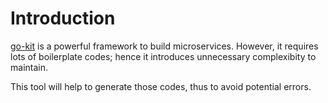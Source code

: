 # Introduction
[go-kit](https://github.com/go-kit/kit) is a powerful framework to build microservices. However, it requires lots of boilerplate codes; hence it introduces unnecessary complexibity to maintain.

This tool will help to generate those codes, thus to avoid potential errors.

